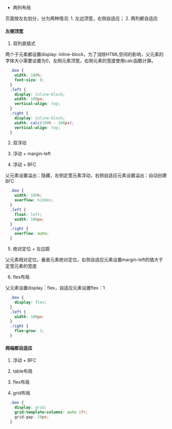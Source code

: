 - 两列布局

页面按左右划分，分为两种情况: 1. 左边顶宽，右侧自适应； 2. 两列都自适应

#### 左侧顶宽

1. 双列直插式

两个子元素都设置display: inline-block，为了消除HTML空间的影响，父元素的字体大小需要设置为0，左侧元素顶宽，右侧元素的宽度使用calc函数计算。
```css
  .box {
    width: 100%;
    font-size: 0;
  }
  .left {
    display: inline-block;
    width: 100px;
    vertical-align: top;
  }
  .right {
    display: inline-block;
    width: calc(100% - 100px);
    vertical-align: top;
  }
```

2. 双浮动

3. 浮动 + margin-left

4. 浮动 + BFC

父元素设置溢出：隐藏，左侧定宽元素浮动，右侧自适应元素设置溢出：自动创建BFC
```css
  .box {
    width: 100%;
    overflow: hidden;
  }
  .left {
    float: left;
    width: 100px;
  }
  .right {
    overflow: auto;
  }
```

5. 绝对定位 + 左边距

父元素相对定位，垂直元素绝对定位，右侧自适应元素设置margin-left的值大于定宽元素的宽度

6. flex布局

父元素设置display：flex，自适应元素设置flex：1
```css
  .box {
    display: flex;
  }
  .left {
    width: 100px;
  }
  .right {
    flex-grow: 1;
  }
```

#### 两端都自适应

1. 浮动 + BFC

2. table布局

3. flex布局

4. grid布局

```css
  .box {
    display: grid;
    grid-template-columns: auto 1fr;
    grid-gap: 20px;
  }
```